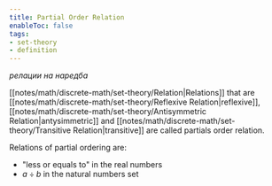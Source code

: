 ```yaml
---
title: Partial Order Relation
enableToc: false
tags: 
- set-theory
- definition
---
```

*релации на наредба*

[[notes/math/discrete-math/set-theory/Relation|Relations]] that are [[notes/math/discrete-math/set-theory/Reflexive Relation|reflexive]], [[notes/math/discrete-math/set-theory/Antisymmetric Relation|antysimmetric]] and [[notes/math/discrete-math/set-theory/Transitive Relation|transitive]] are called partials order relation.

Relations of partial ordering are:
- "less or equals to" in the real numbers
- $a \div b$ in the natural numbers set 
